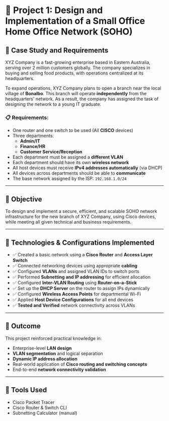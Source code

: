 # 📡 Project 1: Design and Implementation of a Small Office Home Office Network (SOHO)

## 📝 Case Study and Requirements

XYZ Company is a fast-growing enterprise based in Eastern Australia, serving over 2 million customers globally. The company specializes in buying and selling food products, with operations centralized at its headquarters.

To expand operations, XYZ Company plans to open a branch near the local village of **Bonalbo**. This branch will operate **independently** from the headquarters' network. As a result, the company has assigned the task of designing the network to a young IT graduate.

### 📋 Requirements:

- One router and one switch to be used (All **CISCO** devices)
- Three departments:
  - **Admin/IT**
  - **Finance/HR**
  - **Customer Service/Reception**
- Each department must be assigned a **different VLAN**
- Each department should have its own **wireless network**
- All host devices must receive **IPv4 addresses automatically** (via DHCP)
- All devices across departments should be able to **communicate**
- The base network assigned by the ISP: `192.168.1.0/24`

---

## 🎯 Objective

To design and implement a secure, efficient, and scalable SOHO network infrastructure for the new branch of XYZ Company, using Cisco devices, while meeting all given technical and business requirements.

---

## 🔧 Technologies & Configurations Implemented

- ✅ Created a basic network using a **Cisco Router** and **Access Layer Switch**
- ✅ Connected networking devices using appropriate **cabling**
- ✅ Configured **VLANs** and assigned VLAN IDs to switch ports
- ✅ Performed **Subnetting and IP addressing** for efficient allocation
- ✅ Configured **Inter-VLAN Routing** using **Router-on-a-Stick**
- ✅ Set up the **DHCP Server** on the router to assign IPs dynamically
- ✅ Configured **Wireless Access Points** for departmental Wi-Fi
- ✅ Applied **Host Device Configurations** for all end devices
- ✅ **Tested and Verified** network connectivity across VLANs

---


## 📌 Outcome

This project reinforced practical knowledge in:

- Enterprise-level **LAN design**
- **VLAN segmentation** and logical separation
- **Dynamic IP address allocation**
- Real-world application of **Cisco routing and switching concepts**
- End-to-end **network connectivity validation**

---

## 🧠 Tools Used

- Cisco Packet Tracer
- Cisco Router & Switch CLI
- Subnetting Calculator (manual)



